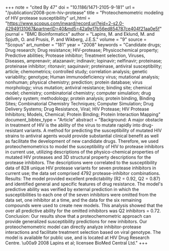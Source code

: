 +++
note = "cited By 47"
doi = "10.1186/1471-2105-9-181"
url = "/publication/2008-pcm-hiv-protease"
title = "Proteochemometric modeling of HIV protease susceptibility"
url_html = "https://www.scopus.com/inward/record.uri?eid=2-s2.0-42949131067&partnerID=40&md5=42a9e17b56ed854787ce404f21aa0e5f"
journal = "BMC Bioinformatics"
author = "Lapins, M. and Eklund, M. and Spjuth, O. and Prusis, P. and Wikberg, J.E.S."
volume = "9"
source = "Scopus"
art_number = "181"
year = "2008"
keywords = "Candidate drugs;  Drug research;  Drug resistance;  HIV-protease;  Physicochemical property;  Predictive abilities;  Protease inhibitor;  Treatment selection, Viruses, Diseases, amprenavir;  atazanavir;  indinavir;  lopinavir;  nelfinavir;  proteinase;  proteinase inhibitor;  ritonavir;  saquinavir;  proteinase, antiviral susceptibility;  article;  chemometrics;  controlled study;  correlation analysis;  genetic variability;  genotype;  Human immunodeficiency virus;  mutational analysis;  nonhuman;  physical chemistry;  prediction;  protein database;  virus morphology;  virus mutation;  antiviral resistance;  binding site;  chemical model;  chemistry;  combinatorial chemistry;  computer simulation;  drug delivery system;  methodology;  protein analysis;  protein binding, Binding Sites;  Combinatorial Chemistry Techniques;  Computer Simulation;  Drug Delivery Systems;  Drug Resistance, Viral;  HIV Protease;  HIV Protease Inhibitors;  Models, Chemical;  Protein Binding;  Protein Interaction Mapping"
document_bibtex_type = "Article"
abstract = "Background: A major obstacle in treatment of HIV is the ability of the virus to mutate rapidly into drug-resistant variants. A method for predicting the susceptibility of mutated HIV strains to antiviral agents would provide substantial clinical benefit as well as facilitate the development of new candidate drugs. Therefore, we used proteochemometrics to model the susceptibility of HIV to protease inhibitors in current use, utilizing descriptions of the physico-chemical properties of mutated HIV proteases and 3D structural property descriptions for the protease inhibitors. The descriptions were correlated to the susceptibility data of 828 unique HIV protease variants for seven protease inhibitors in current use; the data set comprised 4792 protease-inhibitor combinations. Results: The model provided excellent predictability (R2 = 0.92, Q2 = 0.87) and identified general and specific features of drug resistance. The model's predictive ability was verified by external prediction in which the susceptibilities to each one of the seven inhibitors were omitted from the data set, one inhibitor at a time, and the data for the six remaining compounds were used to create new models. This analysis showed that the over all predictive ability for the omitted inhibitors was Q2 inhibitors = 0.72. Conclusion: Our results show that a proteochemometric approach can provide generalized susceptibility predictions for new inhibitors. Our proteochemometric model can directly analyze inhibitor-protease interactions and facilitate treatment selection based on viral genotype. The model is available for public use, and is located at HIV Drug Research Centre. \u00a9 2008 Lapins et al; licensee BioMed Central Ltd."
+++

